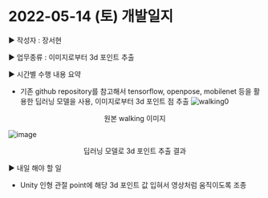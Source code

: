 # 2022-05-14 (토) 개발일지

▶ 작성자 : 장서현 

▶ 업무종류 : 이미지로부터 3d 포인트 추출

▶ 시간별 수행 내용 요약
  - 기존 github repository를 참고해서 tensorflow, openpose, mobilenet 등을 활용한 딥러닝 모델을 사용, 이미지로부터 3d 포인트 점 추출
  ![walking0](https://user-images.githubusercontent.com/48125526/168422963-0c7d607b-db9b-44af-934e-d2701ea6f1e2.jpg)
  <p align=center> 원본 walking 이미지 </p>  
  
  ![image](https://user-images.githubusercontent.com/48125526/168423058-77e563ba-7324-4d8c-9503-9461ac48b10d.png)
  <p align=center> 딥러닝 모델로 3d 포인트 추출 결과 </p>

▶  내일 해야 할 일 
  
  - Unity 인형 관절 point에 해당 3d 포인트 값 입혀서 영상처럼 움직이도록 조종

